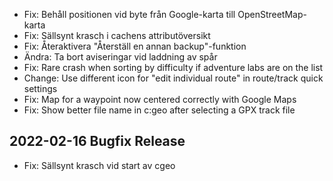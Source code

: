 - Fix: Behåll positionen vid byte från Google-karta till OpenStreetMap-karta
- Fix: Sällsynt krasch i cachens attributöversikt
- Fix: Återaktivera "Återställ en annan backup"-funktion
- Ändra: Ta bort aviseringar vid laddning av spår
- Fix: Rare crash when sorting by difficulty if adventure labs are on the list
- Change: Use different icon for "edit individual route" in route/track quick settings
- Fix: Map for a waypoint now centered correctly with Google Maps
- Fix: Show better file name in c:geo after selecting a GPX track file

## 2022-02-16 Bugfix Release

- Fix: Sällsynt krasch vid start av cgeo
